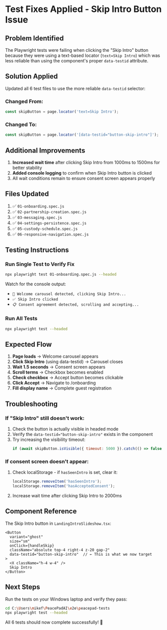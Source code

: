 # Test Fixes Applied - Skip Intro Button Issue

## Problem Identified
The Playwright tests were failing when clicking the "Skip Intro" button because they were using a text-based locator (`text=Skip Intro`) which was less reliable than using the component's proper `data-testid` attribute.

## Solution Applied
Updated all 6 test files to use the more reliable `data-testid` selector:

### Changed From:
```javascript
const skipButton = page.locator('text=Skip Intro');
```

### Changed To:
```javascript
const skipButton = page.locator('[data-testid="button-skip-intro"]');
```

## Additional Improvements
1. **Increased wait time** after clicking Skip Intro from 1000ms to 1500ms for better stability
2. **Added console logging** to confirm when Skip Intro button is clicked
3. All wait conditions remain to ensure consent screen appears properly

## Files Updated
1. ✅ `01-onboarding.spec.js`
2. ✅ `02-partnership-creation.spec.js`
3. ✅ `03-messaging.spec.js`
4. ✅ `04-settings-persistence.spec.js`
5. ✅ `05-custody-schedule.spec.js`
6. ✅ `06-responsive-navigation.spec.js`

## Testing Instructions

### Run Single Test to Verify Fix
```bash
npx playwright test 01-onboarding.spec.js --headed
```

Watch for the console output:
- `📸 Welcome carousel detected, clicking Skip Intro...`
- `✅ Skip Intro clicked`
- `📋 Consent agreement detected, scrolling and accepting...`

### Run All Tests
```bash
npx playwright test --headed
```

## Expected Flow
1. **Page loads** → Welcome carousel appears
2. **Click Skip Intro** (using data-testid) → Carousel closes
3. **Wait 1.5 seconds** → Consent screen appears
4. **Scroll terms** → Checkbox becomes enabled
5. **Check checkbox** → Accept button becomes clickable
6. **Click Accept** → Navigate to /onboarding
7. **Fill display name** → Complete guest registration

## Troubleshooting

### If "Skip Intro" still doesn't work:
1. Check the button is actually visible in headed mode
2. Verify the `data-testid="button-skip-intro"` exists in the component
3. Try increasing the visibility timeout:
   ```javascript
   if (await skipButton.isVisible({ timeout: 5000 }).catch(() => false))
   ```

### If consent screen doesn't appear:
1. Check localStorage - if `hasSeenIntro` is set, clear it:
   ```javascript
   localStorage.removeItem('hasSeenIntro');
   localStorage.removeItem('hasAcceptedConsent');
   ```
2. Increase wait time after clicking Skip Intro to 2000ms

## Component Reference
The Skip Intro button in `LandingIntroSlideshow.tsx`:
```tsx
<Button
  variant="ghost"
  size="sm"
  onClick={handleSkip}
  className="absolute top-4 right-4 z-20 gap-2"
  data-testid="button-skip-intro"  // ← This is what we now target
>
  <X className="h-4 w-4" />
  Skip Intro
</Button>
```

## Next Steps
Run the tests on your Windows laptop and verify they pass:

```bash
cd C:\Users\mikef\PeacePadAI\e2e\peacepad-tests
npx playwright test --headed
```

All 6 tests should now complete successfully! 🎉
